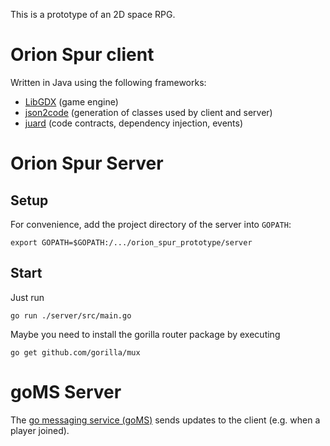 This is a prototype of an 2D space RPG.
# Orion Spur client
Written in Java using the following frameworks:
* [LibGDX](https://github.com/libgdx/libgdx) (game engine)
* [json2code](https://github.com/hauke96/json2code) (generation of classes used by client and server)
* [juard](https://github.com/hauke96/juard) (code contracts, dependency injection, events)


# Orion Spur Server
## Setup
For convenience, add the project directory of the server into `GOPATH`:

```
export GOPATH=$GOPATH:/.../orion_spur_prototype/server
```

## Start
Just run
```
go run ./server/src/main.go
```
Maybe you need to install the gorilla router package by executing
```
go get github.com/gorilla/mux
```

# goMS Server
The [go messaging service (goMS)](https://github.com/go-messaging-service/goms-server) sends updates to the client (e.g. when a player joined).
